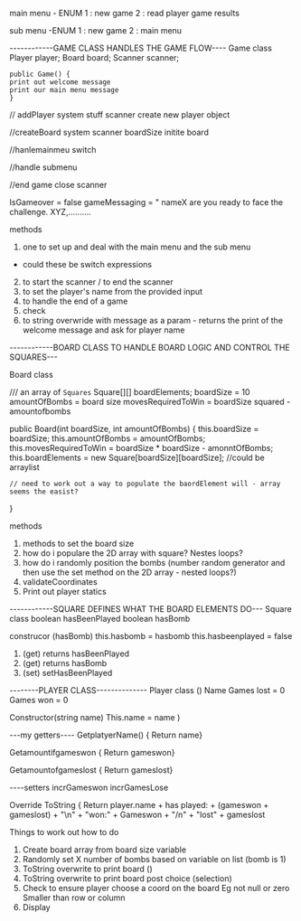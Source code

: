 main menu - ENUM
1 : new game
2 : read player game results

sub menu -ENUM
1 : new game
2 : main menu

------------GAME CLASS HANDLES THE GAME FLOW----
Game class
    Player player;
    Board board; 
    Scanner scanner;

    public Game() {
    print out welcome message
    print our main menu message
    }

// addPlayer
system stuff
scanner
create new player object

//createBoard
system scanner
boardSize
initite board

//hanlemainmeu
switch

//handle submenu

//end game
close scanner


IsGameover = false
gameMessaging = " nameX are you ready to face the challenge. XYZ,..........

methods
1. one to set up and deal with the main menu and the sub menu
* could these be switch expressions
2. to start the scanner / to end the scanner
3. to set the player's name from the provided input
4. to handle the end of a game
5. check 
4. to string overwride
with message as a param - returns the print of the welcome message and ask for player name


------------BOARD CLASS TO HANDLE BOARD LOGIC AND CONTROL THE SQUARES---

Board class

/// an array of `Squares`
Square[][] boardElements;
boardSize = 10
amountOfBombs = board size
movesRequiredToWin = boardSize squared - amountofbombs

public Board(int boardSize, int amountOfBombs) {
    this.boardSize = boardSize;
    this.amountOfBombs = amountOfBombs;
    this.movesRequiredToWin = boardSize * boardSize - amonntOfBombs;
    this.boardElements = new Square[boardSize][boardSize]; //could be arraylist

    // need to work out a way to populate the baordElement will - array seems the easist?
}

methods
1. methods to set the board size 
2. how do i populare the 2D array with square? Nestes loops?
3. how do i randomly position the bombs (number random generator and then use the set method on the 2D array - nested loops?)
4. validateCoordinates
5. Print out player statics

------------SQUARE DEFINES WHAT THE BOARD ELEMENTS DO---
Square class
boolean hasBeenPlayed
boolean hasBomb

construcor (hasBomb)
this.hasbomb = hasbomb
this.hasbeenplayed = false

1. (get) returns hasBeenPlayed
2. (get) returns hasBomb
3. (set) setHasBeenPlayed

--------PLAYER CLASS--------------
Player class ()
Name
Games lost = 0
Games won = 0

Constructor(string name)
This.name = name
)

---my getters----
GetplatyerName() {
Return name}

Getamountifgameswon {
Return gameswon}

Getamountofgameslost {
Return gameslost}

----setters
incrGameswon
incrGamesLose

Override
ToString {
Return player.name + has played: + (gameswon + gameslost) + "\n" + "won:" + Gameswon + "/n" + "lost" + gameslost


Things to work out how to do
1. Create board array from board size variable
2. Randomly set X number of bombs based on variable on list (bomb is 1)
3. ToString overwrite to print board ()
4. ToString overwrite to print board post choice (selection)
5. Check to ensure player choose a coord on the board
        Eg not null or zero
        Smaller than row or column
6. Display